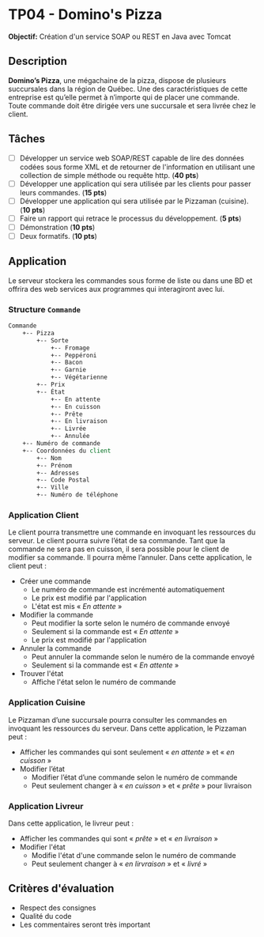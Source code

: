 # TP04 - Domino's Pizza

**Objectif:** Création d'un service SOAP ou REST en Java avec Tomcat

## Description

**Domino’s Pizza**, une mégachaine de la pizza, dispose de plusieurs succursales dans la région de Québec. Une des caractéristiques de cette entreprise est qu’elle permet à n’importe qui de placer une commande. Toute commande doit être dirigée vers une succursale et sera livrée chez le client.

## Tâches

- [ ] Développer un service web SOAP/REST capable de lire des données codées sous forme XML et de retourner de l'information en utilisant une collection de simple méthode ou requête http. (**40 pts**)
- [ ] Développer une application qui sera utilisée par les clients pour passer leurs commandes. (**15 pts**)
- [ ] Développer une application qui sera utilisée par le Pizzaman (cuisine). (**10 pts**)
- [ ] Faire un rapport qui retrace le processus du développement. (**5 pts**)
- [ ] Démonstration (**10 pts**)
- [ ] Deux formatifs. (**10 pts**)

## Application

Le serveur stockera les commandes sous forme de liste ou dans une BD et offrira des web services aux programmes qui interagiront avec lui. 

### Structure <code>Commande</code>

```tcl
Commande
    +-- Pizza
        +-- Sorte
            +-- Fromage
            +-- Peppéroni
            +-- Bacon
            +-- Garnie
            +-- Végétarienne
        +-- Prix
        +-- État
            +-- En attente
            +-- En cuisson
            +-- Prête
            +-- En livraison
            +-- Livrée
            +-- Annulée
    +-- Numéro de commande
    +-- Coordonnées du client
        +-- Nom
        +-- Prénom
        +-- Adresses
        +-- Code Postal
        +-- Ville
        +-- Numéro de téléphone
```

### Application Client

Le client pourra transmettre une commande en invoquant les ressources du serveur. Le client pourra suivre l’état de sa commande. Tant que la commande ne sera pas en cuisson, il sera possible pour le client de modifier sa commande. Il pourra même l’annuler.
Dans cette application, le client peut :

- Créer une commande
  - Le numéro de commande est incrémenté automatiquement
  - Le prix est modifié par l'application
  - L'état est mis « *En attente* »
- Modifier la commande
  - Peut modifier la sorte selon le numéro de commande envoyé
  - Seulement si la commande est « *En attente* »
  - Le prix est modifié par l'application
- Annuler la commande
  - Peut annuler la commande selon le numéro de la commande envoyé
  - Seulement si la commande est « *En attente* »
- Trouver l'état
  - Affiche l'état selon le numéro de commande

### Application Cuisine

Le Pizzaman d’une succursale pourra consulter les commandes en invoquant les ressources du serveur. Dans cette application, le Pizzaman peut :

- Afficher les commandes qui sont seulement « *en attente* » et « *en cuisson* »
- Modifier l’état
  - Modifier l’état d’une commande selon le numéro de commande
  - Peut seulement changer à « *en cuisson* » et « *prête* » pour livraison

### Application Livreur

Dans cette application, le livreur peut :

- Afficher les commandes qui sont « *prête* » et « *en livraison* »
- Modifier l'état
  - Modifie l'état d'une commande selon le numéro de commande
  - Peut seulement changer à « *en lirvraison* » et « *livré* »

## Critères d'évaluation

- Respect des consignes
- Qualité du code
- Les commentaires seront très important

